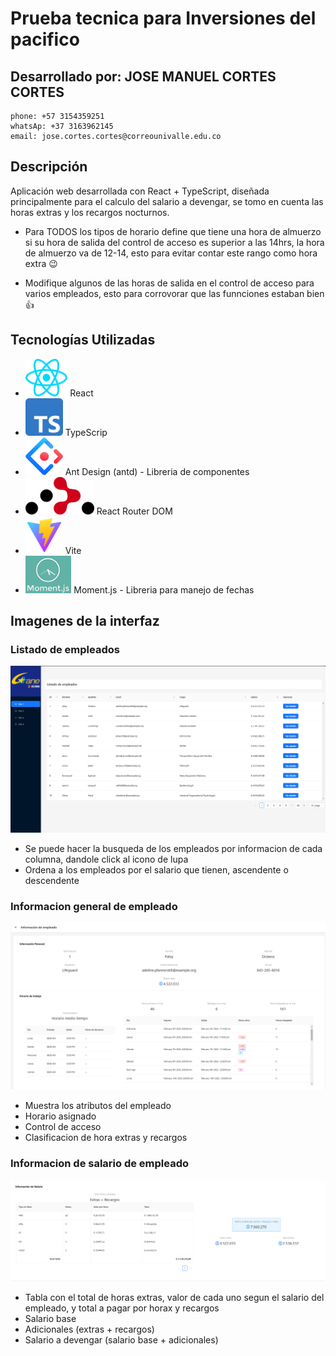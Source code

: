 # Prueba tecnica para Inversiones del pacifico

## Desarrollado por: JOSE MANUEL CORTES CORTES
  
    phone: +57 3154359251
    whatsAp: +37 3163962145
    email: jose.cortes.cortes@correounivalle.edu.co
  

## Descripción
Aplicación web desarrollada con React + TypeScript, diseñada principalmente para el calculo del salario a devengar, se tomo en cuenta las horas extras y los recargos nocturnos. 
 
 * Para TODOS los tipos de horario define que tiene una hora de almuerzo si su hora de salida del control de acceso es superior a las 14hrs, la hora de almuerzo va de 12-14, esto para evitar contar este rango como hora extra 😉

 * Modifique algunos de las horas de salida en el control de acceso para varios empleados, esto para corrovorar que las funnciones estaban bien 👍
## Tecnologías Utilizadas
- <img src="/src/assets/react.svg" height="60"> React
- <img src="/src/assets/ts.png" height="60"> TypeScrip
- <img src="/src/assets/ant.svg" height="60"> Ant Design (antd) - Libreria de componentes 
- <img src="/src/assets/react-router-icon-dom.png" height="60"> React Router DOM 
- <img src="/src/assets/vite.png" height="60"> Vite 
- <img src="/src/assets/moment.png" height="60"> Moment.js - Libreria para manejo de fechas 

## Imagenes de la interfaz


### Listado de empleados


![Listado de empleados](/src/assets/listado.png)
  - Se puede hacer la busqueda de los empleados por informacion de cada columna, dandole click al icono de lupa
  - Ordena a los empleados por el salario que tienen, ascendente o descendente


### Informacion general de empleado
![Informacion general de empleado](/src/assets/info-empleado.png)
  - Muestra los atributos del empleado
  - Horario asignado
  - Control de acceso
  - Clasificacion de hora extras y recargos


### Informacion de salario de empleado
![Informacion de salario de empleado](/src/assets/info-salario.png)
  - Tabla con el total de horas extras, valor de cada uno segun el salario del empleado, y total a pagar por horax y recargos
  - Salario base
  - Adicionales (extras + recargos)
  - Salario a devengar (salario base + adicionales)


